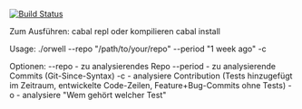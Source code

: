 [![Build Status](https://travis-ci.org/Ragnaroek/orwell.svg?branch=master)](https://travis-ci.org/Ragnaroek/orwell)

Zum Ausführen:
   cabal repl
oder kompilieren
   cabal install

Usage:
   ./orwell --repo "/path/to/your/repo" --period "1 week ago" -c
   
Optionen:
--repo - zu analysierendes Repo
--period - zu analysierende Commits (Git-Since-Syntax)
-c - analysiere Contribution (Tests hinzugefügt im Zeitraum, entwickelte Code-Zeilen, Feature+Bug-Commits ohne Tests)
-o - analysiere "Wem gehört welcher Test"   
